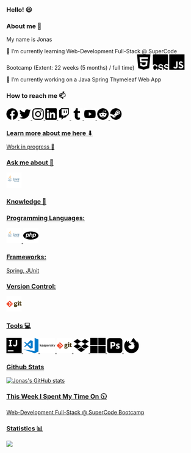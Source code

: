 ### Hello! :smiley:

### About me 👋
My name is Jonas

🌱 I’m currently learning Web-Development Full-Stack @ SuperCode Bootcamp (Extent: 22 weeks (5 months) / full time)
   <img src="html5.svg" alt="html" width="40"/>
   <img src="csswizardry.svg" alt="css" width="40"/>
   <img src="javascript.svg" alt="javascript" width="40"/>

🔭 I’m currently working on a Java Spring Thymeleaf Web App

### How to reach me 📫

<a href="https://www.facebook.com/JonasErmertBLB/"><img src="facebook.svg" alt="facebook" width="30"/>
<a href="https://twitter.com/JonasErmert"><img src="twitter.svg" alt="twitter" width="30"/>
<a href="https://www.instagram.com/ermert.jonas/"><img src="instagram.svg" alt="instagram" width="30"/> 
<a href="https://www.linkedin.com/in/jonas-ermert-b5266b182/"><img src="linkedin.svg" alt="linkedin" width="30"/>
<a href="https://www.twitch.tv/jonasermert"><img src="twitch.svg" alt="twitch" width="30"/>
<a href="https://www.tumblr.com/blog/jonasermert"><img src="tumblr.svg" alt="tumblr" width="30"/>
<a href="https://www.youtube.com/channel/UCJZhignMtLcP6F_HcSH_ZWA"><img src="youtube.svg" alt="youtube" width="30"/>
<a href="https://www.reddit.com"><img src="reddit.svg" alt="reddit" width="30"/>
<a href="https://steamcommunity.com/id/JonasErmert/"><img src="steam.svg" alt="steam" width="30"/>

### Learn more about me here ⬇
Work in progress :construction_worker:

### Ask me about 💬
<img src="java.png" alt="java" width="40"/>

### Knowledge 🚀

### Programming Languages:
<img src="java.png" alt="java" width="40"/>
<img src="php.svg" alt="php" width="40"/>



### Frameworks:
Spring, JUnit

### Version Control: 
<img src="git.png" alt="git" width="40"/>

### Tools :computer:
<img src="intellijidea.svg" alt="intellijidea" width="40"/>
<img src="visual-studio-code.png" alt="visual-studio-code" width="40"/>
<img src="kaspersky.svg" alt="kaspersky" width="40"/>
<img src="git.png" alt="git" width="40"/>
<img src="dropbox.svg" alt="dropbox" width="40"/>
<img src="microsoft.svg" alt="windows" width="40"/>
<img src="adobephotoshop.svg" alt="photoshop" width="40"/>
<img src="firefoxbrowser.svg" alt="firefox" width="40"/>


### Github Stats
![Jonas's GitHub stats](https://github-readme-stats.vercel.app/api?username=jonasermert&show_icons=true&theme=default)


### This Week I Spent My Time On :clock1030:
Web-Development Full-Stack @ SuperCode Bootcamp

### Statistics :bar_chart:
<a href="https://hits.seeyoufarm.com"><img src="https://hits.seeyoufarm.com/api/count/incr/badge.svg?url=https%3A%2F%2Fgithub.com%2Fjonasermert%2Fhit-counter&count_bg=%2379C83D&title_bg=%23555555&icon=reverbnation.svg&icon_color=%23E7E7E7&title=Visitors&edge_flat=false"/></a>















<!--
**jonasermert/jonasermert** is a ✨ _special_ ✨ repository because its `README.md` (this file) appears on your GitHub profile.

Here are some ideas to get you started:

- 🔭 I’m currently working on ...
- 🌱 I’m currently learning ...
- 👯 I’m looking to collaborate on ...
- 🤔 I’m looking for help with ...
- 💬 Ask me about ...
- 📫 How to reach me: ...
- 😄 Pronouns: ...
- ⚡ Fun fact: ...
-->
